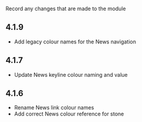 Record any changes that are made to the module

## 4.1.9
- Add legacy colour names for the News navigation

## 4.1.7
- Update News keyline colour naming and value

## 4.1.6
- Rename News link colour names
- Add correct News colour reference for stone
